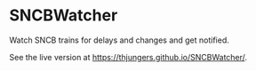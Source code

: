 # SNCBWatcher

Watch SNCB trains for delays and changes and get notified.

See the live version at https://thjungers.github.io/SNCBWatcher/.
